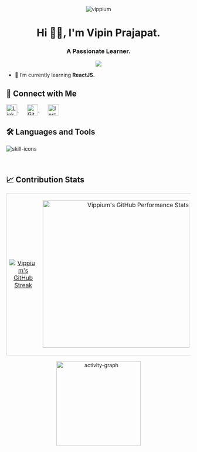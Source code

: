 <p align="center"> <img src="https://komarev.com/ghpvc/?username=vippium&label=Profile%20Views%20Count&color=E12A2A&style=for-the-badge&abbreviated=true" alt="vippium" /> </p>



<h1 align="center">Hi 👋🏼, I'm Vipin Prajapat.</h1>
<h3 align="center">A Passionate Learner.</h3>

<p align="center"> <img src="https://github-profile-trophy.vercel.app/?username=vippium&theme=dark_lover&no-frame=true&no-bg=true&margin-w=8)" /> </p>

- 🌱 I’m currently learning **ReactJS.**

## 🤝 Connect with Me

<p align="left">
  <a href="https://linkedin.com/in/vipin~prajapat" target="_blank" style="margin-right: 15px;">
    <img align="center" src="https://raw.githubusercontent.com/rahuldkjain/github-profile-readme-generator/master/src/images/icons/Social/linked-in-alt.svg" alt="LinkedIn" height="30" width="30" />
  </a> &nbsp;
  <a href="https://github.com/vippium" target="_blank" style="margin-right: 15px;">
    <img align="center" src="https://raw.githubusercontent.com/rahuldkjain/github-profile-readme-generator/master/src/images/icons/Social/github.svg" alt="GitHub" height="30" width="30" />
  </a> &nbsp;
  <a href="https://instagram.com/vip.in_jpr.sanganer" target="_blank">
    <img align="center" src="https://raw.githubusercontent.com/rahuldkjain/github-profile-readme-generator/master/src/images/icons/Social/instagram.svg" alt="Instagram" height="30" width="30" />
  </a>
</p>


## 🛠️ Languages and Tools

<p align="left">
  <img src="https://skills.syvixor.com/api/icons?i=c,html,css3,js,nodejs,npm,git,vscode,jupyter,googlecolaboratory,postman,vite,expressjs,tailwindcss,mongodb&radius=90&perline=12" alt="skill-icons" />
</p>

<br />

## 📈 Contribution Stats

<table style="width: 100%; border-collapse: collapse; border: 0px solid #EBEBEB00;">
  <tr style="border: 0.5px solid #cccccc;">
    <td style="width: 1%; text-align: center; border: 0px solid #EBEBEB00;">
      <p>
        <a href="https://git.io/streak-stats">
          <picture>
            <!-- Dark theme image -->
            <source media="(prefers-color-scheme: dark)" srcset="https://github-readme-streak-stats-eight.vercel.app?user=vippium&theme=blood-dark&hide_border=true&card_height=190&card_width=390&fire=FFCA77&background=EB545400&currStreakNum=EFEFEF&ring=BB0223&sideNums=B2B2B2">
            <!-- Light theme image (or fallback) -->
            <img src="https://github-readme-streak-stats-eight.vercel.app?user=vippium&theme=blood&hide_border=true&card_height=190&card_width=390&background=EBEBEB00&fire=B67522&currStreakNum=000000&sideNums=1C0A0ADC&ring=FF0330&sideLabels=E12A2A" alt="Vippium's GitHub Streak">
          </picture>
        </a>
      </p>
    </td>
    <td style="width: 1%; text-align: right; border: 0px solid #EBEBEB00;">
      <p>
        <picture>
          <source
            media="(prefers-color-scheme: dark)"
            srcset="https://github-readme-stats.vercel.app/api?username=vippium&show_icons=true&theme=moltack&custom_title=🏆%20GitHub%20Performance%20Stats&hide_border=true&title_color=FF0330&text_color=EFEFEF&bg_color=00000000&icon_color=FFCA77&show=discussions_started&border_radius=10"
          />
          <!-- NEW: Light theme image for GitHub Performance Stats -->
          <img
            src="https://github-readme-stats.vercel.app/api?username=vippium&show_icons=true&theme=moltack&custom_title=🏆%20GitHub%20Performance%20Stats&hide_border=true&title_color=FF0330&text_color=000000&bg_color=00000000&icon_color=B67522&show=discussions_started&border_radius=10"
            alt="Vippium's GitHub Performance Stats"
            width="400"
          />
        </picture>
      </p>
    </td>
  </tr>
</table>




<p align="center">
  <img src="https://github-readme-activity-graph.vercel.app/graph?username=vippium&title_color=000000&color=E12A2A&hide_title=true&height=400&custom_title=Monthly%20Contribution%20Summary&point=E12A2A&radius=1&days=35&bg_color=transparent&hide_border=false&area=true&area_color=FF0330&line=FF0330&order=4" height="230" alt="activity-graph" />
</p>
